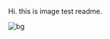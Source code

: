Hi. this is image test readme.

![bg](https://user-images.githubusercontent.com/103189094/189327286-24317846-7a37-47e9-8bd1-276d2bb93724.png)
